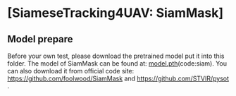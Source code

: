 # [SiameseTracking4UAV: SiamMask]

## Model prepare

Before your own test, please download the pretrained model put it into this folder.
The model of SiamMask can be found at: [model.pth](https://pan.baidu.com/s/1IB27d6xOpTLPx47rqjJOgg?pwd=siam)(code:siam).
You can also download it from official code site: https://github.com/foolwood/SiamMask and https://github.com/STVIR/pysot .